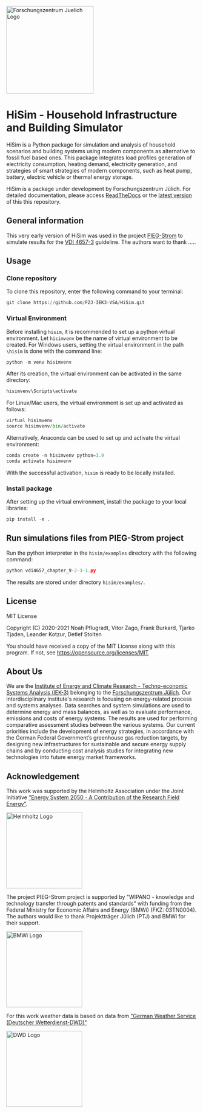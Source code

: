 
 <a href="https://www.fz-juelich.de/en/iek/iek-3"><img src="https://www.fz-juelich.de/static/media/Logo.2ceb35fc.svg" alt="Forschungszentrum Juelich Logo" width="230px"></a> 

# HiSim - Household Infrastructure and Building Simulator
HiSim is a Python package for simulation and analysis of household scenarios and building systems using modern components as alternative to fossil fuel based ones. This package integrates load profiles generation of electricity consumption, heating demand, electricity generation, and strategies of smart strategies of modern components, such as heat pump, battery, electric vehicle or thermal energy storage. 

HiSim is a package under development by Forschungszentrum Jülich. For detailed documentation, please access [ReadTheDocs](https://household-infrastructure-simulator.readthedocs.io/en/latest/) or the [latest version](https://github.com/FZJ-IEK3-VSA/HiSim) of this this repository.

## General information
This very early version of HiSim was used in the project [PIEG-Strom](https://zdin.de/digitales-niedersachsen/projektubersicht/pieg-strom) to simulate results for the [VDI 4657-3](https://www.vdi.de/richtlinien/details/vdi-4657-blatt-3-planung-und-integration-von-energiespeichern-in-gebaeudeenergiesystemen-elektrische-stromspeicher-ess) guideline. The authors want to thank .....

## Usage
### Clone repository
To clone this repository, enter the following command to your terminal:

```python
git clone https://github.com/FZJ-IEK3-VSA/HiSim.git
```

### Virtual Environment
Before installing `hisim`, it is recommended to set up a python virtual environment. Let `hisimvenv` be the name of virtual environment to be created. For Windows users, setting the virtual environment in the path `\hisim` is done with the command line:

```python
python -m venv hisimvenv
```

After its creation, the virtual environment can be activated in the same directory:
```python
hisimvenv\Scripts\activate
```
For Linux/Mac users, the virtual environment is set up and activated as follows:

```python
virtual hisimvenv
source hisimvenv/bin/activate
```
Alternatively, Anaconda can be used to set up and activate the virtual environment:
```python
conda create -n hisimvenv python=3.9
conda activate hisimvenv
```
With the successful activation, `hisim` is ready to be locally installed.

### Install package
After setting up the virtual environment, install the package to your local libraries:

```python
pip install -e .
```
## Run simulations files from PIEG-Strom project
Run the python interpreter in the `hisim/examples` directory with the following command:

```python
python vdi4657_chapter_9-2-3-1.py
```

The results are stored under directory `hisim/examples/`.

## License
MIT License

Copyright (C) 2020-2021 Noah Pflugradt, Vitor Zago, Frank Burkard, Tjarko Tjaden, Leander Kotzur, Detlef Stolten

You should have received a copy of the MIT License along with this program.
If not, see https://opensource.org/licenses/MIT

## About Us
We are the [Institute of Energy and Climate Research - Techno-economic Systems Analysis (IEK-3)](https://www.fz-juelich.de/iek/iek-3/DE/Home/home_node.html) belonging to the [Forschungszentrum Jülich](www.fz-juelich.de/). Our interdisciplinary institute's research is focusing on energy-related process and systems analyses. Data searches and system simulations are used to determine energy and mass balances, as well as to evaluate performance, emissions and costs of energy systems. The results are used for performing comparative assessment studies between the various systems. Our current priorities include the development of energy strategies, in accordance with the German Federal Government’s greenhouse gas reduction targets, by designing new infrastructures for sustainable and secure energy supply chains and by conducting cost analysis studies for integrating new technologies into future energy market frameworks.

## Acknowledgement
This work was supported by the Helmholtz Association under the Joint Initiative ["Energy System 2050 - A Contribution of the Research Field Energy"](https://www.helmholtz.de/en/research/energy/energy_system_2050/).

<a href="https://www.helmholtz.de/en/"><img src="https://www.helmholtz.de/fileadmin/user_upload/05_aktuelles/Marke_Design/logos/HG_LOGO_S_ENG_RGB.jpg" alt="Helmholtz Logo" width="200px"></a>

The project PIEG-Strom project is supported by "WIPANO - knowledge and technology transfer through patents and standards" with funding from the Federal Ministry for Economic Affairs and Energy (BMWi) (FKZ: 03TN0004). The authors would like to thank Projektträger Jülich (PTJ) and BMWi for their support.

<a href="https://www.bmwk.de/Navigation/DE/Home/home.html"><img src="https://upload.wikimedia.org/wikipedia/commons/4/44/Gefoerdert_LOGO_BMWI.jpg" alt="BMWi Logo" width="200px"></a>

For this work weather data is based on data from ["German Weather Service (Deutscher Wetterdienst-DWD)"](https://www.dwd.de/DE/Home/home_node.html/)

<a href="https://www.dwd.de/"><img src="https://www.dwd.de/SharedDocs/bilder/DE/logos/dwd/dwd_logo_258x69.png?__blob=normal&v=1" alt="DWD Logo" width="200px"></a>

